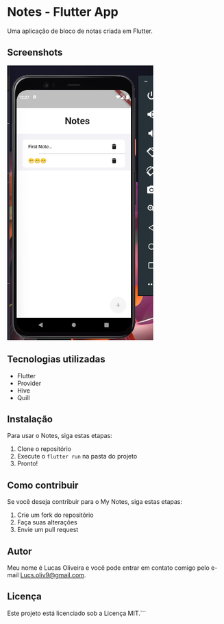 # Notes - Flutter App

Uma aplicação de bloco de notas criada em Flutter.

## Screenshots

![Tela inicial do aplicativo](/screenshots/TelaInicial.png)

## Tecnologias utilizadas

- Flutter
- Provider
- Hive
- Quill

## Instalação

Para usar o Notes, siga estas etapas:

1. Clone o repositório
2. Execute o `flutter run` na pasta do projeto
3. Pronto!

## Como contribuir

Se você deseja contribuir para o My Notes, siga estas etapas:

1. Crie um fork do repositório
2. Faça suas alterações
3. Envie um pull request

## Autor

Meu nome é Lucas Oliveira e você pode entrar em contato comigo pelo e-mail Lucs.oliv9@gmail.com.

## Licença

Este projeto está licenciado sob a Licença MIT.```
